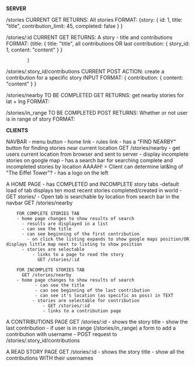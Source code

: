 **SERVER**

  /stories      CURRENT
    GET
    RETURNS: All stories
    FORMAT: {story:
              {
                id: 1,
                title: "title",
                contribution_limit: 45,
                completed: false
              }
            }

  /stories/:id  CURRENT
    GET
    RETURNS: A story
              - title and contributions
    FORMAT: {title: 
              {
                title: "title",
                all contributions OR last contribution: 
                    {
                      story_id: 1,
                      content: "content"
                    }
              }

            }

  /stories/:story_id/contributions    CURRENT
    POST
    ACTION: create a contribution for a specific story
    INPUT FORMAT: { contribution:
                      {
                        content: "content"
                      }
                  }

  /stories/nearby     TO BE COMPLETED
    GET
    RETURNS:  get nearby stories for lat + lng
    FORMAT:

  /stories/in_range   TO BE COMPLETED
    POST
    RETURNS: Whether or not user is in range of story
    FORMAT:

**CLIENTS**

  NAVBAR
    - menu button
      - home link
      - rules link
    - has a "FIND NEARBY" button for finding stories near current location
      GET /stories/nearby
        - get users current location from browser and sent to server
        - display incomplete stories on google map
    - has a search bar for searching complete and incompleted stories by location
      AAAAH! = Client can determine lat&lng of "The Eiffel Tower"?
    - has a logo on the left

  A HOME PAGE
    - has COMPLETED and INCOMPLETE story tabs
        -default load of tab displays ten most recent stories completed/created in world
          - GET stories/
        - Open tab is searchable by location from search bar in the navbar
          GET /stories/nearby

        FOR COMPLETE STORIES TAB
        - home page changes to show results of search
          - results are displayed in a list
          - can see the title
          - can see beginning of the first contribution
            - on click the listing expands to show google maps position/OR displays little map next to listing to show position
          - stories are selectable
              - links to a page to read the story
                GET /stories/:id 

        FOR INCOMPLETE STORIES TAB
          GET /stories/nearby
        - home page changes to show results of search
               - can see the title
               - can see beginning of the last contribution
               - can see it's location (as specific as poss) in TEXT 
              - stories are selectable for contribution
                  - GET /stories/:id
                  - links to a contribution page

  A CONTRIBUTIONS PAGE
    GET /stories/:id
    - shows the story title
    - show the last contribution
    - if user is in range (/stories/in_range) a form to add a contribution with username
        - POST request to /stories/:story_id/contributions

  A READ STORY PAGE
    GET /stories/:id
    - shows the story title
    - show all the contributions WITH their usernames
